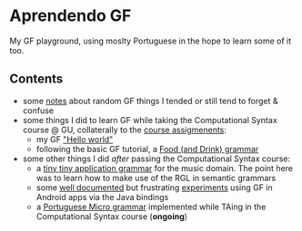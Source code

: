 # Aprendendo GF
My GF playground, using moslty Portuguese in the hope to learn some of it too. 

## Contents
- some [notes](notes.md) about random GF things I tended or still tend to forget & confuse
- some things I did to learn GF while taking the Computational Syntax course @ GU, collaterally to the [course assigmenents](https://github.com/harisont/comp-syntax-2020):
  - my GF ["Hello world"](Hello/)
  - following the basic GF tutorial, a [Food (and Drink) grammar](Food/)
- some other things I did _after_ passing the Computational Syntax course:
  - a [tiny tiny application grammar](Music/) for the music domain. The point here was to learn how to make use of the RGL in semantic grammars
  - some [well documented](android/gf_android.md) but frustrating [experiments](android/) using GF in Android apps via the Java bindings
  - a [Portuguese Micro grammar](comp-syn-lab2-alt2/portuguese/) implemented while TAing in the Computational Syntax course (__ongoing__)